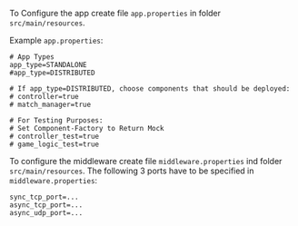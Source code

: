 To Configure the app create file `app.properties` in folder `src/main/resources`. 

Example `app.properties`:
````
# App Types
app_type=STANDALONE
#app_type=DISTRIBUTED

# If app_type=DISTRIBUTED, choose components that should be deployed:
# controller=true
# match_manager=true

# For Testing Purposes:
# Set Component-Factory to Return Mock
# controller_test=true
# game_logic_test=true

````

To configure the middleware create file `middleware.properties` ind folder `src/main/resources`. 
The following 3 ports have to be specified in `middleware.properties`:
````
sync_tcp_port=...
async_tcp_port=...
async_udp_port=...
````
